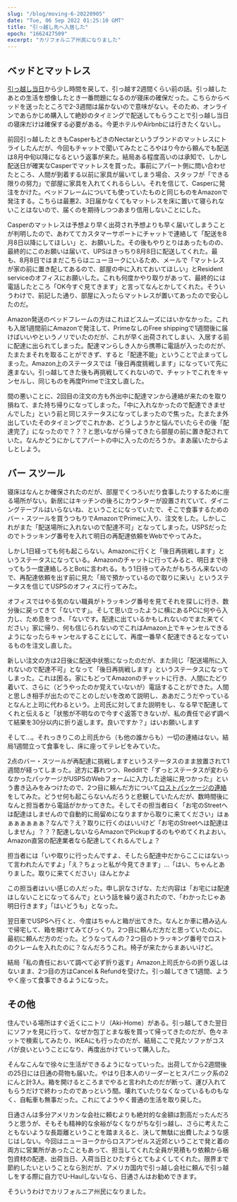 ```yaml
---
slug: "/blog/moving-6-20220905"
date: "Tue, 06 Sep 2022 01:25:10 GMT"
title: "引っ越し先へ入居した"
epoch: "1662427509"
excerpt: "カリフォルニア州民になりました"
---
```


## ベッドとマットレス

[引っ越し当日](/blog/moving-5-20220904)から少し時間を戻して、引っ越す2週間くらい前の話。引っ越したあとの生活を想像したとき一番問題になるのが寝床の確保だった。こちらからベッドを送ったところで2-3週間は届かないので意味がない。そのため、オンラインであらかじめ購入して絶妙のタイミングで配送してもらうことで引っ越し当日の寝床だけは確保する必要がある。今更ホテルやAirbnbには行きたくないし。

前回引っ越したときもCasperもどきのNectarというブランドのマットレスにトライしたんだが、今回もチャットで聞いてみたところやはり今から頼んでも配送は8月中旬以降になるという返事が来た。結局ある程度高いのは承知で、しかし配送日が確実なCasperでマットレスを買った。事前にアパート側に問い合わせたところ、人間が到着する以前に家具が届いてしまう場合、スタッフが「できる限りの努力」で部屋に家具を入れてくれるらしい。それを信じて、Casperに発注をかけた。ベッドフレームについても使っていたものと同じものをAmazonで発注する。こちらは最悪2、3日届かなくてもマットレスを床に置いて寝られないことはないので、届くのを期待しつつあまり信用しないことにした。

Casperのマットレスは予想より早く出荷され予想よりも早く届いてしまうことが判明したので、あわててカスタマーサポートにチャットで連絡して「配送を8月8日以降にしてほしい」と、お願いした。その後もやりとりはあったものの、最終的にこのお願いは届いて、UPSはきっちり8月8日に配送してくれた。最も、8月8日ではまだこちらはニューヨークにいるため、メールで「マットレスが家の前に置き配してあるので、部屋の中に入れておいてほしい」とResident serviceのオフィスにお願いした。これも何度かやり取りがあって、最終的には電話したところ「OK今すぐ見てきます」と言ってなんとかしてくれた。そういうわけで、前記した通り、部屋に入ったらマットレスが置いてあったので安心したのだ。

Amazon発送のベッドフレームの方はこれほどスムーズにはいかなかった。これも入居1週間前にAmazonで発注して、PrimeなしのFree shippingで1週間後に届けばいいやというノリでいたのだが、これが早く出荷されてしまい、入居する前に配達に出られてしまった。配達マンらしき人から携帯に電話が入ったのだが、たまたまそれを取ることができず、すると「配達不能」ということで止まってしまった。Amazon上のステータスでは「後日再度挑戦します」になっていて先に進まない。引っ越してきた後も再挑戦してくれないので、チャットでこれをキャンセルし、同じものを再度Primeで注文し直した。

間の悪いことに、2回目の注文の方も外出中に配達マンから連絡が来たのを取り損ねて、また持ち帰りになってしまった。「中に入れなかったので配達できませんでした」という前と同じステータスになってしまったので焦った。たまたま外出していたそのタイミングでこれかあ、どうしようかと悩んでいたらその後「配達完了」になったので？？？と思いながら帰ってきたら部屋の前に置き配されていた。なんかどうにかしてアパートの中に入ったのだろうか。まあ届いたからよしとしよう。

## バー スツール

寝床はなんとか確保されたのだが、部屋でくつろいだり食事したりするために座る場所がない。新居にはキッチンの後ろにカウンターが設置されていて、ダイニングテーブルはいらないね、ということになっていたで、そこで食事するためのバー・スツールを買うつもりでAmazonでPrimeに入り、注文をした。しかしこれがまた「配送場所に入れないので配達不可」となってしまった。USPSだったのでトラッキング番号を入れて明日の再配達依頼をWebでやってみた。

しかし1日経っても何も起こらない。Amazonに行くと「後日再挑戦します」というステータスになっている。Amazonのチャットに行ってみると、明日まで待ってもう一度連絡しろとBotに言われる。もう1日待ってみたがもちろん来ないので、再配達依頼を出す前に見た「局で預かっているので取りに来い」というステータスを信じてUSPSのオフィスに行ってみた。

オフィスではやる気のない職員がトラッキング番号を見てそれを探しに行き、数分後に戻ってきて「ないです」。そして思い立ったように横にあるPCに何やら入力し、ため息をつき、「ないです。配達に出ているかもしれないのでまた来てください」家に帰り、何も信じられないのでこれはAmazon上でキャンセルできるようになったらキャンセルすることにして、再度一番早く配達できるとなっているものを注文し直した。

新しい注文の方は2日後に配送中状態になったのだが、また同じ「配送場所に入れないので配達不可」となって「後日再挑戦します」というステータスになってしまった。これは困る。家にもどってAmazonのチャットに行き、人間にたどり着いて、さらに（どうやったのか覚えていないが）電話することができた。人間と思しき相手が出たのでことのしだいを改めて説明し、ああだこうだやっているとなんと上司に代わるという。上司氏に対してまた説明をし、なる早で配達してくれと伝えると「状態が不明なので今すぐ返答できないが、私の責任で必ず調べて結果を30分以内に折り返します。良いですか？」はいお願いします

そして...。それっきりこの上司氏から（も他の誰からも）一切の連絡はない。結局1週間立って食事をし、床に座ってテレビをみていた。

2点のバー・スツールが再配達に挑戦しますというステータスのまま放置されて1週間が経ってしまった。途方に暮れつつ、Redditで「ずっとステータスが変わらなかったパッケージがUSPSのWebフォームに入力した途端に見つかった」という書き込みをみつけたので、2つ目に頼んだ方について[ロストパッケージの連絡](https://www.usps.com/help/missing-mail.htm)をしてみた。どうせ何も起こらないんだろうと悲観していたんだが、数時間後になんと担当者から電話がかかってきた。そしてその担当者曰く「お宅のStreetへは配達はしませんので自動的に局留めになりますから取りに来てください」はぁぁぁぁぁぁぁ？なんで？え？取りに行くのはいいけど「お宅のStreetへは配達はしません」？？？配達しないならAmazonでPickupするのもやめてくれよおい。Amazon直営の配達業者なら配達してくれるんでしょ？

担当者には「いや取りに行ったんですよ、そしたら配達中だからここにはないって言われたんですよ」「え？ちょっと私が今見てきます」...「はい、ちゃんとありました。取りに来てください」ほんとかよ

この担当者はいい感じの人だった。申し訳なさげな、ただ内容は「お宅には配達はしないことになってるんで」という話を繰り返されたので、「わかったじゃあ明日行きます」「はいどうも」となった。

翌日車でUSPSへ行くと、今度はちゃんと箱が出てきた。なんとか車に積み込んで帰宅して、箱を開けてみてびっくり。2つ目に頼んだ方だと思っていたのに、最初に頼んだ方のだった。どうなってんの？2つ目のトラッキング番号でロストのクレームを入れたのに？なんだろうこれ。椅子が来たからまあいいけど。

結局「私の責任において調べて必ず折り返す」Amazon上司氏からの折り返しはないまま、2つ目の方はCancel & Refundを受けた。引っ越してきて1週間、ようやく座って食事できるようになった。

## その他

住んでいる場所はすぐ近くにニトリ（Aki-Home）がある。引っ越してきた翌日にソファを見に行って、なぜか包丁とまな板を買って帰ってきたのだが、色々ネットで検索してみたり、IKEAにも行ったのだが、結局ここで見たソファがコスパが良いということになり、再度出かけていって購入した。

そんなこんなで徐々に生活ができるようになっていった。出荷してから2週間後の25日には日通の荷物も届いた。やはり日本人のリーダーとヒスパニック系の2にんと計3人。箱を開けるところまでやると言われたのだが断って、運び入れてもらうだけで終わったのであっという間。壊れていたりなくなっているものもなく、自転車も無事だった。これにてようやく普通の生活を取り戻した。

日通さんは多分アメリカンな会社に頼むよりも絶対的な金額は割高だったんだろうと思うが、そもそも精神的な余裕がなくなりがちな引っ越し、さらに考えたこともないような長距離ということを踏まえると、決して無駄に出費したような感じはしない。今回はニューヨークからロスアンゼルス近郊ということで発と着の両方に営業所があったこともあって、担当してくれた全員が見積もり依頼から梱包資材の配達、出荷当日、入荷当日とひたすらとてもよくしてくれた。限界まで節約したいということなら別だが、アメリカ国内で引っ越し会社に頼んで引っ越しをする際に自力でU-Haulしないなら、日通さんはお勧めできます。

そういうわけでカリフォルニア州民になりました。